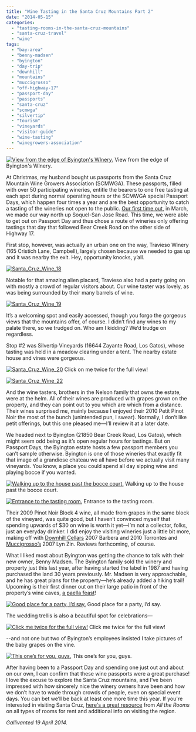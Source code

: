 ```yaml
---
title: "Wine Tasting in the Santa Cruz Mountains Part 2"
date: "2014-05-15"
categories:
  - "tasting-rooms-in-the-santa-cruz-mountains"
  - "santa-cruz-travel"
  - "wine"
tags:
  - "bay-area"
  - "benny-madsen"
  - "byington"
  - "day-trip"
  - "downhill"
  - "mountains"
  - "muccigrosso"
  - "off-highway-17"
  - "passport-day"
  - "passports"
  - "santa-cruz"
  - "scmwga"
  - "silvertip"
  - "tourism"
  - "vineyards"
  - "visitor-guide"
  - "wine-tasting"
  - "winegrowers-association"
---
```





<div class="caption">

[![View from the edge of Byington's WInery.](http://s3.amazonaws.com/thegourmez-wpmedia/2014/05/Santa_Cruz_Wine_26-500x333.jpg)](http://www.thegourmez.com/2014/05/wine-tasting-in-the-santa-cruz-mountains-part-2/santa_cruz_wine_26/) View from the edge of Byington's WInery.</div>


At Christmas, my husband bought us passports from the Santa Cruz Mountain Wine Growers Association (SCMWGA). These passports, filled with over 50 participating wineries, entitle the bearers to one free tasting at each spot during normal operating hours or the SCMWGA special Passport Days, which happen four times a year and are the best opportunity to catch a tasting of the wineries not open to the public. [Our first time out,](http://www.thegourmez.com/2014/03/wine-tasting-in-the-santa-cruz-mountains/) in March, we made our way north up Soquel-San Jose Road. This time, we were able to get out on Passport Day and thus chose a route of wineries only offering tastings that day that followed Bear Creek Road on the other side of Highway 17.

First stop, however, was actually an urban one on the way, Travieso Winery (165 Cristich Lane, Campbell), largely chosen because we needed to gas up and it was nearby the exit. Hey, opportunity knocks, y’all.

[![Santa_Cruz_Wine_18](http://s3.amazonaws.com/thegourmez-wpmedia/2014/05/Santa_Cruz_Wine_18-500x348.jpg)](http://www.thegourmez.com/2014/05/wine-tasting-in-the-santa-cruz-mountains-part-2/santa_cruz_wine_18/)

Notable for that amazing alien placard, Travieso also had a party going on with mostly a crowd of regular visitors about. Our wine taster was lovely, as was being surrounded by their many barrels of wine.

[![Santa_Cruz_Wine_19](http://s3.amazonaws.com/thegourmez-wpmedia/2014/05/Santa_Cruz_Wine_19-500x370.jpg)](http://www.thegourmez.com/2014/05/wine-tasting-in-the-santa-cruz-mountains-part-2/santa_cruz_wine_19/)

It’s a welcoming spot and easily accessed, though you forgo the gorgeous views that the mountains offer, of course. I didn’t find any wines to my palate there, so we trudged on. Who am I kidding? We’d trudge on regardless.

Stop #2 was Silvertip Vineyards (16644 Zayante Road, Los Gatos), whose tasting was held in a meadow clearing under a tent. The nearby estate house and vines were gorgeous.




<div class="caption">

[![Santa_Cruz_Wine_20](http://s3.amazonaws.com/thegourmez-wpmedia/2014/05/Santa_Cruz_Wine_20-1024x175.jpg)](http://www.thegourmez.com/2014/05/wine-tasting-in-the-santa-cruz-mountains-part-2/santa_cruz_wine_20/) Click on me twice for the full view!</div>


[![Santa_Cruz_Wine_22](http://s3.amazonaws.com/thegourmez-wpmedia/2014/05/Santa_Cruz_Wine_22-333x500.jpg)](http://www.thegourmez.com/2014/05/wine-tasting-in-the-santa-cruz-mountains-part-2/santa_cruz_wine_22/)

And the wine tasters, brothers in the Nelson family that owns the estate, were at the helm. All of their wines are produced with grapes grown on the property, and they can point out to you which are which from a distance. Their wines surprised me, mainly because I enjoyed their 2010 Petit Pinot Noir the most of the bunch (unintended pun, I swear). Normally, I don’t like petit offerings, but this one pleased me—I’ll review it at a later date.

We headed next to Byington (21850 Bear Creek Road, Los Gatos), which might seem odd being as it’s open regular hours for tastings. But on Passport Days, the Byington estate hosts a few passport members you can’t sample otherwise. Byington is one of those wineries that exactly fit that image of a grandiose chateau we all have before we actually visit many vineyards. You know, a place you could spend all day sipping wine and playing bocce if you wanted.




<div class="caption">

[![ Walking up to the house past the bocce court.](http://s3.amazonaws.com/thegourmez-wpmedia/2014/05/Santa_Cruz_Wine_35-500x333.jpg)](http://www.thegourmez.com/2014/05/wine-tasting-in-the-santa-cruz-mountains-part-2/santa_cruz_wine_35/) Walking up to the house past the bocce court.</div>





<div class="caption">

[![Entrance to the tasting room.](http://s3.amazonaws.com/thegourmez-wpmedia/2014/05/Santa_Cruz_Wine_27-500x333.jpg)](http://www.thegourmez.com/2014/05/wine-tasting-in-the-santa-cruz-mountains-part-2/santa_cruz_wine_27/) Entrance to the tasting room.</div>


Their 2009 Pinot Noir Block 4 wine, all made from grapes in the same block of the vineyard, was quite good, but I haven’t convinced myself that spending upwards of $30 on wine is worth it yet—I’m not a collector, folks, just an everyday drinker. I did enjoy the visiting wineries just a little bit more, making off with [Downhill Cellars](http://www.downhillwine.com/) 2007 Barbera and 2010 Torrontes and [Muccigrosso’s](http://www.muccigrosso.com/) 2007 Lyn Zin. Reviews forthcoming, of course.

What I liked most about Byington was getting the chance to talk with their new owner, Benny Madsen. The Byington family sold the winery and property just this last year, after having started the label in 1987 and having purchased the land 30 years previously. Mr. Madsen is very approachable, and he has great plans for the property—he’s already added a hiking trail! Upcoming is their first dinner out on their large patio in front of the property’s wine caves, [a paella feast](http://www.byington.com/paella-on-the-patio-/)!




<div class="caption">

[![Good place for a party, I’d say.](http://s3.amazonaws.com/thegourmez-wpmedia/2014/05/Santa_Cruz_Wine_33-500x144.jpg)](http://www.thegourmez.com/2014/05/wine-tasting-in-the-santa-cruz-mountains-part-2/santa_cruz_wine_33/) Good place for a party, I’d say.</div>


The wedding trellis is also a beautiful spot for celebrations—




<div class="caption">

[![Click me twice for the full view!](http://s3.amazonaws.com/thegourmez-wpmedia/2014/05/Santa_Cruz_Wine_29-1024x217.jpg)](http://www.thegourmez.com/2014/05/wine-tasting-in-the-santa-cruz-mountains-part-2/santa_cruz_wine_29/) Click me twice for the full view!</div>


\--and not one but two of Byington’s employees insisted I take pictures of the baby grapes on the vine.




<div class="caption">

[![This one’s for you, guys.](http://s3.amazonaws.com/thegourmez-wpmedia/2014/05/Santa_Cruz_Wine_32-500x333.jpg)](http://www.thegourmez.com/2014/05/wine-tasting-in-the-santa-cruz-mountains-part-2/santa_cruz_wine_32/) This one’s for you, guys.</div>


After having been to a Passport Day and spending one just out and about on our own, I can confirm that these wine passports were a great purchase! I love the excuse to explore the Santa Cruz mountains, and I’ve been impressed with how sincerely nice the winery owners have been and how we don’t have to wade through crowds of people, even on special event days. You can bet we’ll be back at least one more time this year. If you're interested in visiting Santa Cruz, [here's a great resource](https://www.alltherooms.com/vacation-rentals-santa-cruz-california) from _All the Rooms_ on all types of rooms for rent and additional info on visiting the region.

_Gallivanted 19 April 2014._

